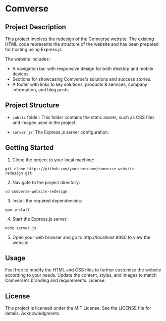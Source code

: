 # Comverse

## Project Description

This project involves the redesign of the Comverse website. The existing HTML code represents the structure of the website and has been prepared for hosting using Express.js.

The website includes:

- A navigation bar with responsive design for both desktop and mobile devices.
- Sections for showcasing Comverse's solutions and success stories.
- A footer with links to key solutions, products & services, company information, and blog posts.

## Project Structure

- `public` folder: This folder contains the static assets, such as CSS files and images used in the project.

- `server.js`: The Express.js server configuration.

## Getting Started

1. Clone the project to your local machine:

```
git clone https://github.com/yourusername/comverse-website-redesign.git
```

2. Navigate to the project directory:
```
cd comverse-website-redesign
```

3. Install the required dependencies:
```
npm install
```

4. Start the Express.js server:
```
node server.js
```

5. Open your web browser and go to http://localhost:8080 to view the website.

## Usage

Feel free to modify the HTML and CSS files to further customize the website according to your needs. Update the content, styles, and images to match Comverse's branding and requirements.
License

## License

This project is licensed under the MIT License. See the LICENSE file for details.
Acknowledgments
